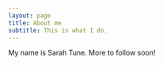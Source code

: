 ```yaml
---
layout: page
title: About me
subtitle: This is what I do.
---
```


My name is Sarah Tune. More to follow soon!

